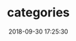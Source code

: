---
title: categories
date: 2018-09-30 17:25:30
type: "categories"
layout: "categories"
comments: false
---